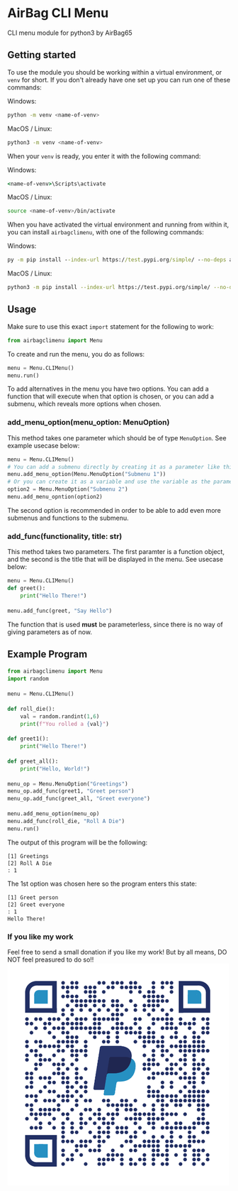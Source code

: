 # AirBag CLI Menu
CLI menu module for python3 by AirBag65

## Getting started
To use the module you should be working within a virtual environment, or ```venv``` for short. If you don't already have one set up you can run one of these commands:

Windows: 
```Bash
python -m venv <name-of-venv>
```
MacOS / Linux: 
```Bash
python3 -m venv <name-of-venv>
```

When your ```venv``` is ready, you enter it with the following command:

Windows:
```bat
<name-of-venv>\Scripts\activate
```
MacOS / Linux: 
```Bash
source <name-of-venv>/bin/activate
```

When you have activated the virtual environment and running from within it, you can install ```airbagclimenu```, with one of the following commands: 

Windows:
```bat
py -m pip install --index-url https://test.pypi.org/simple/ --no-deps airbagclimenu
```
MacOS / Linux: 
```Bash
python3 -m pip install --index-url https://test.pypi.org/simple/ --no-deps airbagclimenu
```

## Usage
Make sure to use this exact ```import``` statement for the following to work:
```Python
from airbagclimenu import Menu
```
To create and run the menu, you do as follows:
```Python
menu = Menu.CLIMenu()
menu.run()
```
To add alternatives in the menu you have two options. You can add a function that will execute when that option is chosen, or you can add a submenu, which reveals more options when chosen. 
### add_menu_option(menu_option: MenuOption)
This method takes one parameter which should be of type ```MenuOption```. See example usecase below:
```Python
menu = Menu.CLIMenu()
# You can add a submenu directly by creating it as a parameter like this
menu.add_menu_option(Menu.MenuOption("Submenu 1"))
# Or you can create it as a variable and use the variable as the parameter
option2 = Menu.MenuOption("Submenu 2")
menu.add_menu_opntion(option2)
```
The second option is recommended in order to be able to add even more submenus and functions to the submenu.

### add_func(functionality, title: str)
This method takes two parameters. The first paramter is a function object, and the second is the title that will be displayed in the menu. See usecase below:
```Python
menu = Menu.CLIMenu()
def greet():
    print("Hello There!")

menu.add_func(greet, "Say Hello")
```
The function that is used **must** be parameterless, since there is no way of giving parameters as of now.


## Example Program
```Python
from airbagclimenu import Menu
import random

menu = Menu.CLIMenu()

def roll_die():
    val = random.randint(1,6)
    print(f"You rolled a {val}")

def greet1():
    print("Hello There!")

def greet_all():
    print("Hello, World!")

menu_op = Menu.MenuOption("Greetings")
menu_op.add_func(greet1, "Greet person")
menu_op.add_func(greet_all, "Greet everyone")

menu.add_menu_option(menu_op)
menu.add_func(roll_die, "Roll A Die")
menu.run()
```
The output of this program will be the following:
```
[1] Greetings
[2] Roll A Die
: 1
```
The 1st option was chosen here so the program enters this state:
```
[1] Greet person
[2] Greet everyone
: 1
Hello There!
```

### If you like my work
Feel free to send a small donation if you like my work! But by all means, DO NOT feel preasured to do so!!
![paypal qr code](./qrcode.png)
